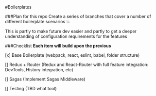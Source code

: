 #Boilerplates

###Plan for this repo
Create a series of branches that cover a number of different boilerplate scenarios :boom:

This is partly to make future dev easier and partly to get a deeper understanding of configuration requirements for the features

###Checklist
**Each item will build upon the previous**

[x] Base Boilerplate (webpack, react, eslint, babel, folder structure)

[] Redux + Router (Redux and React-Router with full feature integration: DevTools, History integration, etc)

[] Sagas (Implement Sagas Middleware)

[] Testing (TBD what tool)